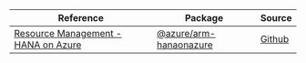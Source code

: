 | Reference | Package | Source |
|---|---|---|
|[Resource Management - HANA on Azure](arm-hanaonazure-readme.md)|[@azure/arm-hanaonazure](https://www.npmjs.com/package/@azure/arm-hanaonazure)|[Github](https://github.com/Azure/azure-sdk-for-js/blob/main/sdk/hanaonazure/arm-hanaonazure)|
